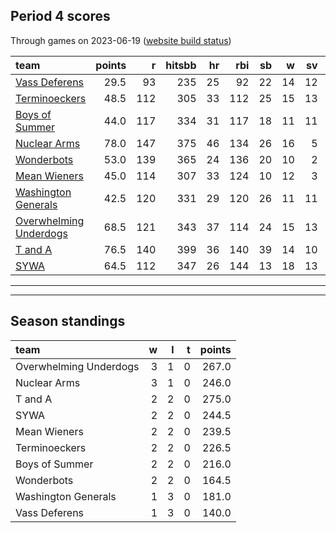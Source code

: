 

## Period 4 scores

Through games on 2023-06-19 ([website build status](https://github.com/brian-bot/pl-site/actions))


|team                   | points|   r| hitsbb| hr| rbi| sb|  w| sv|  so|   era|  whip|
|:----------------------|------:|---:|------:|--:|---:|--:|--:|--:|---:|-----:|-----:|
|[Vass Deferens](./vassdeferens)|   29.5|  93|    235| 25|  92| 22| 14| 12| 189| 4.623| 1.295|
|[Terminoeckers](./terminoeckers)|   48.5| 112|    305| 33| 112| 25| 15| 13| 231| 4.537| 1.334|
|[Boys of Summer](./boysofsummer)|   44.0| 117|    334| 31| 117| 18| 11| 11| 221| 4.322| 1.271|
|[Nuclear Arms](./nucleararms)|   78.0| 147|    375| 46| 134| 26| 16|  5| 190| 3.427| 1.220|
|[Wonderbots](./wonderbots)|   53.0| 139|    365| 24| 136| 20| 10|  2| 252| 4.204| 1.240|
|[Mean Wieners](./meanwieners)|   45.0| 114|    307| 33| 124| 10| 12|  3| 190| 4.309| 1.213|
|[Washington Generals](./washingtongenerals)|   42.5| 120|    331| 29| 120| 26| 11| 11| 175| 4.371| 1.320|
|[Overwhelming Underdogs](./overwhelmingunderdogs)|   68.5| 121|    343| 37| 114| 24| 15| 13| 173| 3.356| 1.090|
|[T and A](./tanda)     |   76.5| 140|    399| 36| 140| 39| 14| 10| 228| 3.805| 1.255|
|[SYWA](./sywa)         |   64.5| 112|    347| 26| 144| 13| 18| 13| 222| 4.003| 1.230|

* * *
* * *

## Season standings


|team                   |  w|  l|  t| points|
|:----------------------|--:|--:|--:|------:|
|Overwhelming Underdogs |  3|  1|  0|  267.0|
|Nuclear Arms           |  3|  1|  0|  246.0|
|T and A                |  2|  2|  0|  275.0|
|SYWA                   |  2|  2|  0|  244.5|
|Mean Wieners           |  2|  2|  0|  239.5|
|Terminoeckers          |  2|  2|  0|  226.5|
|Boys of Summer         |  2|  2|  0|  216.0|
|Wonderbots             |  2|  2|  0|  164.5|
|Washington Generals    |  1|  3|  0|  181.0|
|Vass Deferens          |  1|  3|  0|  140.0|


